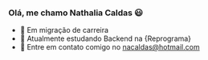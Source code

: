 ### Olá, me chamo Nathalia Caldas 😃

- 👩  Em migração de carreira
- 💜  Atualmente estudando Backend na {Reprograma}
- 📧  Entre em contato comigo no nacaldas@hotmail.com
 
